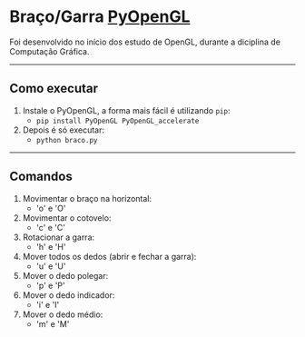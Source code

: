 Braço/Garra [PyOpenGL](http://pyopengl.sourceforge.net/)
====

Foi desenvolvido no início dos estudo de OpenGL, durante a diciplina de Computação Gráfica.

---
Como executar
---
1. Instale o PyOpenGL, a forma mais fácil é utilizando `pip`:
	* `pip install PyOpenGL PyOpenGL_accelerate`
2. Depois é só executar:
	* `python braco.py`

---
Comandos 
---
1. Movimentar o braço na horizontal:
	* 'o' e 'O'
2. Movimentar o cotovelo:
	* 'c' e 'C'
3. Rotacionar a garra:
	* 'h' e 'H'
4. Mover todos os dedos (abrir e fechar a garra):
	* 'u' e 'U'
5. Mover o dedo polegar:
	* 'p' e 'P'
6. Mover o dedo indicador:
	* 'i' e 'I'
7. Mover o dedo médio:
	* 'm' e 'M'
